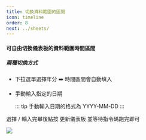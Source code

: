 ```yaml
---
title: 切換資料範圍的區間
icon: timeline
order: 8
next: ../sheets/
---
```


#### 可自由切換儀表板的資料範圍時間區間

#####  兩種切換方式

- 下拉選單選擇年分 :arrow_right: 時間區間會自動填入
- 手動輸入指定的日期

    ::: tip 手動輸入日期的格式為 YYYY-MM-DD
    :::

選擇 / 輸入完畢後點按 <Badge>更新儀表板</Badge> 並等待指令碼跑完即可

![](/images/台股訂閱版/儀表板_切換年分.gif)